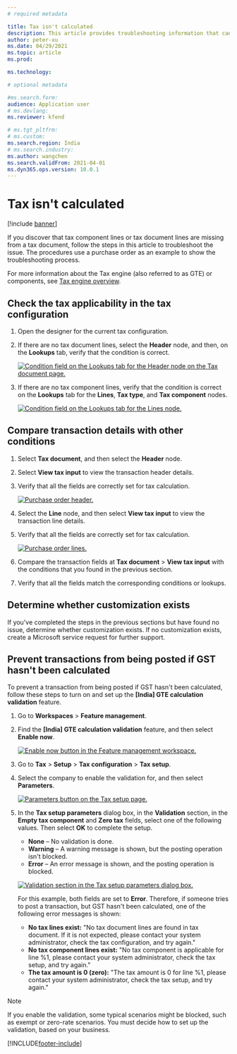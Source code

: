 ```yaml
---
# required metadata

title: Tax isn't calculated
description: This article provides troubleshooting information that can help when tax isn't calculated on tax documents.
author: peter-xu
ms.date: 04/29/2021
ms.topic: article
ms.prod: 

ms.technology: 

# optional metadata

#ms.search.form:
audience: Application user
# ms.devlang: 
ms.reviewer: kfend

# ms.tgt_pltfrm: 
# ms.custom: 
ms.search.region: India
# ms.search.industry: 
ms.author: wangchen
ms.search.validFrom: 2021-04-01
ms.dyn365.ops.version: 10.0.1
---
```


# Tax isn't calculated

[!include [banner](../includes/banner.md)]

If you discover that tax component lines or tax document lines are missing from a tax document, follow the steps in this article to troubleshoot the issue. The procedures use a purchase order as an example to show the troubleshooting process.

For more information about the Tax engine (also referred to as GTE) or components, see [Tax engine overview](../general-ledger/tax-engine.md).

## Check the tax applicability in the tax configuration

1. Open the designer for the current tax configuration. 
2. If there are no tax document lines, select the **Header** node, and then, on the **Lookups** tab, verify that the condition is correct.

    [![Condition field on the Lookups tab for the Header node on the Tax document page.](./media/tax-not-calculated-Picture1.png)](./media/tax-not-calculated-Picture1.png)

3. If there are no tax component lines, verify that the condition is correct on the **Lookups** tab for the **Lines**, **Tax type**, and **Tax component** nodes.

    [![Condition field on the Lookups tab for the Lines node.](./media/tax-not-calculated-Picture2.png)](./media/tax-not-calculated-Picture2.png)

## Compare transaction details with other conditions

1. Select **Tax document**, and then select the **Header** node.
2. Select **View tax input** to view the transaction header details.
3. Verify that all the fields are correctly set for tax calculation.

    [![Purchase order header.](./media/tax-not-calculated-Picture3.png)](./media/tax-not-calculated-Picture3.png)

4. Select the **Line** node, and then select **View tax input** to view the transaction line details.
5. Verify that all the fields are correctly set for tax calculation.

    [![Purchase order lines.](./media/tax-not-calculated-Picture4.png)](./media/tax-not-calculated-Picture4.png)

6. Compare the transaction fields at **Tax document** \> **View tax input** with the conditions that you found in the previous section.
7. Verify that all the fields match the corresponding conditions or lookups.

## Determine whether customization exists

If you've completed the steps in the previous sections but have found no issue, determine whether customization exists. If no customization exists, create a Microsoft service request for further support.

## Prevent transactions from being posted if GST hasn't been calculated

To prevent a transaction from being posted if GST hasn't been calculated, follow these steps to turn on and set up the **\[India\] GTE calculation validation** feature.

1. Go to **Workspaces** \> **Feature management**.
2. Find the **\[India\] GTE calculation validation** feature, and then select **Enable now**.

    [![Enable now button in the Feature management workspace.](./media/tax-not-calculated-Picture5.png)](./media/tax-not-calculated-Picture5.png)

3. Go to **Tax** \> **Setup** \> **Tax configuration** \> **Tax setup**.
4. Select the company to enable the validation for, and then select **Parameters**.

    [![Parameters button on the Tax setup page.](./media/tax-not-calculated-Picture6.png)](./media/tax-not-calculated-Picture6.png)

5. In the **Tax setup parameters** dialog box, in the **Validation** section, in the **Empty tax component** and **Zero tax** fields, select one of the following values. Then select **OK** to complete the setup.

    - **None** – No validation is done.
    - **Warning** – A warning message is shown, but the posting operation isn't blocked.
    - **Error** – An error message is shown, and the posting operation is blocked.

    [![Validation section in the Tax setup parameters dialog box.](./media/tax-not-calculated-Picture7.png)](./media/tax-not-calculated-Picture7.png)

    For this example, both fields are set to **Error**. Therefore, if someone tries to post a transaction, but GST hasn't been calculated, one of the following error messages is shown:

    - **No tax lines exist:** "No tax document lines are found in tax document. If it is not expected, please contact your system administrator, check the tax configuration, and try again."
    - **No tax component lines exist:** "No tax component is applicable for line %1, please contact your system administrator, check the tax setup, and try again."
    - **The tax amount is 0 (zero):** "The tax amount is 0 for line %1, please contact your system administrator, check the tax setup, and try again."

> [!NOTE]
> If you enable the validation, some typical scenarios might be blocked, such as exempt or zero-rate scenarios. You must decide how to set up the validation, based on your business.

[!INCLUDE[footer-include](../../includes/footer-banner.md)]
